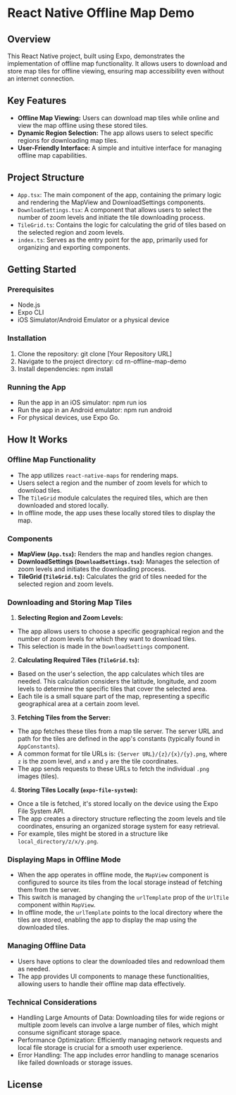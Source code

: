 # React Native Offline Map Demo

## Overview
This React Native project, built using Expo, demonstrates the implementation of offline map functionality. It allows users to download and store map tiles for offline viewing, ensuring map accessibility even without an internet connection.

## Key Features
- **Offline Map Viewing:** Users can download map tiles while online and view the map offline using these stored tiles.
- **Dynamic Region Selection:** The app allows users to select specific regions for downloading map tiles.
- **User-Friendly Interface:** A simple and intuitive interface for managing offline map capabilities.

## Project Structure
- `App.tsx`: The main component of the app, containing the primary logic and rendering the MapView and DownloadSettings components.
- `DownloadSettings.tsx`: A component that allows users to select the number of zoom levels and initiate the tile downloading process.
- `TileGrid.ts`: Contains the logic for calculating the grid of tiles based on the selected region and zoom levels.
- `index.ts`: Serves as the entry point for the app, primarily used for organizing and exporting components.

## Getting Started

### Prerequisites
- Node.js
- Expo CLI
- iOS Simulator/Android Emulator or a physical device

### Installation
1. Clone the repository:
git clone [Your Repository URL]
2. Navigate to the project directory:
cd rn-offline-map-demo
3. Install dependencies:
npm install

### Running the App
- Run the app in an iOS simulator:
npm run ios
- Run the app in an Android emulator:
npm run android
- For physical devices, use Expo Go.

## How It Works

### Offline Map Functionality
- The app utilizes `react-native-maps` for rendering maps.
- Users select a region and the number of zoom levels for which to download tiles.
- The `TileGrid` module calculates the required tiles, which are then downloaded and stored locally.
- In offline mode, the app uses these locally stored tiles to display the map.

### Components
- **MapView (`App.tsx`):** Renders the map and handles region changes.
- **DownloadSettings (`DownloadSettings.tsx`):** Manages the selection of zoom levels and initiates the downloading process.
- **TileGrid (`TileGrid.ts`):** Calculates the grid of tiles needed for the selected region and zoom levels.

### Downloading and Storing Map Tiles
1. **Selecting Region and Zoom Levels:**
 - The app allows users to choose a specific geographical region and the number of zoom levels for which they want to download tiles. 
 - This selection is made in the `DownloadSettings` component.

2. **Calculating Required Tiles (`TileGrid.ts`):**
 - Based on the user's selection, the app calculates which tiles are needed. This calculation considers the latitude, longitude, and zoom levels to determine the specific tiles that cover the selected area.
 - Each tile is a small square part of the map, representing a specific geographical area at a certain zoom level.

3. **Fetching Tiles from the Server:**
 - The app fetches these tiles from a map tile server. The server URL and path for the tiles are defined in the app's constants (typically found in `AppConstants`).
 - A common format for tile URLs is: `{Server URL}/{z}/{x}/{y}.png`, where `z` is the zoom level, and `x` and `y` are the tile coordinates.
 - The app sends requests to these URLs to fetch the individual `.png` images (tiles).

4. **Storing Tiles Locally (`expo-file-system`):**
 - Once a tile is fetched, it's stored locally on the device using the Expo File System API.
 - The app creates a directory structure reflecting the zoom levels and tile coordinates, ensuring an organized storage system for easy retrieval.
 - For example, tiles might be stored in a structure like `local_directory/z/x/y.png`.

### Displaying Maps in Offline Mode
- When the app operates in offline mode, the `MapView` component is configured to source its tiles from the local storage instead of fetching them from the server.
- This switch is managed by changing the `urlTemplate` prop of the `UrlTile` component within `MapView`.
- In offline mode, the `urlTemplate` points to the local directory where the tiles are stored, enabling the app to display the map using the downloaded tiles.

### Managing Offline Data
- Users have options to clear the downloaded tiles and redownload them as needed.
- The app provides UI components to manage these functionalities, allowing users to handle their offline map data effectively.

### Technical Considerations
- Handling Large Amounts of Data: Downloading tiles for wide regions or multiple zoom levels can involve a large number of files, which might consume significant storage space.
- Performance Optimization: Efficiently managing network requests and local file storage is crucial for a smooth user experience.
- Error Handling: The app includes error handling to manage scenarios like failed downloads or storage issues.

## License


